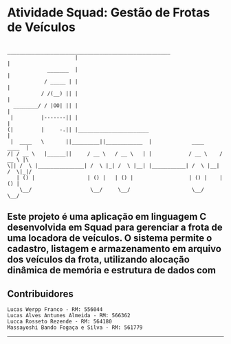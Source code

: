 # Atividade Squad: Gestão de Frotas de Veículos
```
                       _____________________________________________________  
                      |                                                     | 
             _______  |                                                     | 
            / _____ | |                                                     | 
           / /(__) || |                                                     | 
  ________/ / |OO| || |                                                     | 
 |         |-------|| |                                                     | 
(|         |     -.|| |_______________________                              | 
 |  ____   \       ||_________||____________  |             ____      ____  | 
/| / __ \   |______||     / __ \   / __ \   | |            / __ \    / __ \ |\
\|| /  \ |_______________| /  \ |_| /  \ |__| |___________| /  \ |__| /  \|_|/
   | () |                 | () |   | () |                  | () |    | () |   
    \__/                   \__/     \__/                    \__/      \__/    
```
Este projeto é uma aplicação em linguagem C desenvolvida em Squad para gerenciar a frota de uma locadora de veículos. O sistema permite o cadastro, listagem e armazenamento em arquivo dos veículos da frota, utilizando alocação dinâmica de memória e estrutura de dados com
---
## Contribuidores

    Lucas Werpp Franco - RM: 556044
    Lucas Alves Antunes Almeida - RM: 566362
    Lucca Rosseto Rezende - RM: 564180
    Massayoshi Bando Fogaça e Silva - RM: 561779
---
